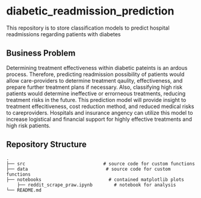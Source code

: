 # diabetic_readmission_prediction
This repository is to store classification models to predict hospital readmissions regarding patients with diabetes

## Business Problem
Determining treatment effectiveness within diabetic pateints is an ardous process. Therefore, predicting readmission possibility of patients would allow care-providers to determine treatment qaulity, effectiveness, and prepare further treatment plans if necessary. Also, classifying high risk patients would determine ineffective or errorneous treatments, reducing treatment risks in the future. This prediction model will provide insight to treatment effecitiveness, cost reduction method, and reduced medical risks to careproviders. Hospitals and insurance angency can utilize this model to increase logistical and financial support for highly effective treatments and high risk patients.

## Repository Structure
    .
    ├── src                             # source code for custom functions
    ├── data                             # source code for custom functions
    ├── notebooks                         # contained matplotlib plots  
        ├── reddit_scrape_praw.ipynb        # notebook for analysis
    └── README.md